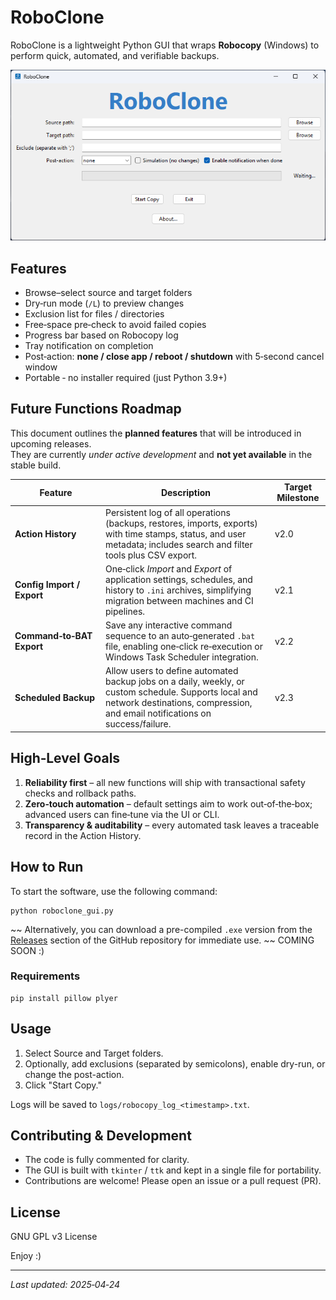 # RoboClone

RoboClone is a lightweight Python GUI that wraps **Robocopy** (Windows) to perform quick, automated, and verifiable backups.

![RoboClone screenshot](docs/screenshot.png)

## Features
- Browse–select source and target folders
- Dry‑run mode (`/L`) to preview changes
- Exclusion list for files / directories
- Free‑space pre‑check to avoid failed copies
- Progress bar based on Robocopy log
- Tray notification on completion
- Post‑action: **none / close app / reboot / shutdown** with 5‑second cancel window
- Portable ‑ no installer required (just Python 3.9+)

## Future Functions Roadmap
This document outlines the **planned features** that will be introduced in upcoming releases.  
They are currently *under active development* and **not yet available** in the stable build.

| Feature | Description | Target Milestone |
|---------|-------------|------------------|
| **Action History** | Persistent log of all operations (backups, restores, imports, exports) with time stamps, status, and user metadata; includes search and filter tools plus CSV export. | v2.0 |
| **Config Import / Export** | One‑click *Import* and *Export* of application settings, schedules, and history to `.ini` archives, simplifying migration between machines and CI pipelines. | v2.1 |
| **Command‑to‑BAT Export** | Save any interactive command sequence to an auto‑generated `.bat` file, enabling one‑click re‑execution or Windows Task Scheduler integration. | v2.2 |
| **Scheduled Backup** | Allow users to define automated backup jobs on a daily, weekly, or custom schedule. Supports local and network destinations, compression, and email notifications on success/failure. | v2.3 |

## High‑Level Goals

1. **Reliability first** – all new functions will ship with transactional safety checks and rollback paths.  
2. **Zero‑touch automation** – default settings aim to work out‑of‑the‑box; advanced users can fine‑tune via the UI or CLI.  
3. **Transparency & auditability** – every automated task leaves a traceable record in the Action History.

## How to Run

To start the software, use the following command:
```
python roboclone_gui.py
```
~~ Alternatively, you can download a pre-compiled `.exe` version from the [Releases](https://github.com/damiandrake0/RoboClone/releases) section of the GitHub repository for immediate use. ~~ COMING SOON :)

### Requirements
```
pip install pillow plyer
```

## Usage

1. Select Source and Target folders.
2. Optionally, add exclusions (separated by semicolons), enable dry-run, or change the post-action.
3. Click "Start Copy."

Logs will be saved to `logs/robocopy_log_<timestamp>.txt`.

## Contributing & Development

- The code is fully commented for clarity.
- The GUI is built with `tkinter` / `ttk` and kept in a single file for portability.
- Contributions are welcome! Please open an issue or a pull request (PR).

## License

GNU GPL v3 License

Enjoy :)

---

*Last updated: 2025‑04‑24*
